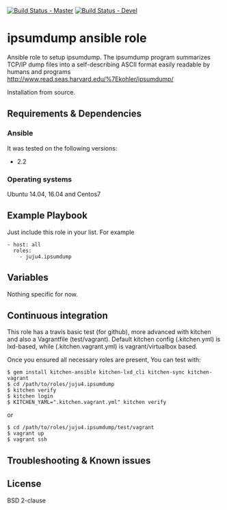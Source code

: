 [![Build Status - Master](https://travis-ci.org/juju4/ansible-ipsumdump.svg?branch=master)](https://travis-ci.org/juju4/ansible-ipsumdump)
[![Build Status - Devel](https://travis-ci.org/juju4/ansible-ipsumdump.svg?branch=devel)](https://travis-ci.org/juju4/ansible-ipsumdump/branches)
# ipsumdump ansible role

Ansible role to setup ipsumdump.
The ipsumdump program summarizes TCP/IP dump files into a self-describing ASCII format easily readable by humans and programs
http://www.read.seas.harvard.edu/%7Ekohler/ipsumdump/

Installation from source.

## Requirements & Dependencies

### Ansible
It was tested on the following versions:
 * 2.2

### Operating systems

Ubuntu 14.04, 16.04 and Centos7

## Example Playbook

Just include this role in your list.
For example

```
- host: all
  roles:
    - juju4.ipsumdump
```

## Variables

Nothing specific for now.

## Continuous integration

This role has a travis basic test (for github), more advanced with kitchen and also a Vagrantfile (test/vagrant).
Default kitchen config (.kitchen.yml) is lxd-based, while (.kitchen.vagrant.yml) is vagrant/virtualbox based.

Once you ensured all necessary roles are present, You can test with:
```
$ gem install kitchen-ansible kitchen-lxd_cli kitchen-sync kitchen-vagrant
$ cd /path/to/roles/juju4.ipsumdump
$ kitchen verify
$ kitchen login
$ KITCHEN_YAML=".kitchen.vagrant.yml" kitchen verify
```
or
```
$ cd /path/to/roles/juju4.ipsumdump/test/vagrant
$ vagrant up
$ vagrant ssh
```

## Troubleshooting & Known issues


## License

BSD 2-clause

